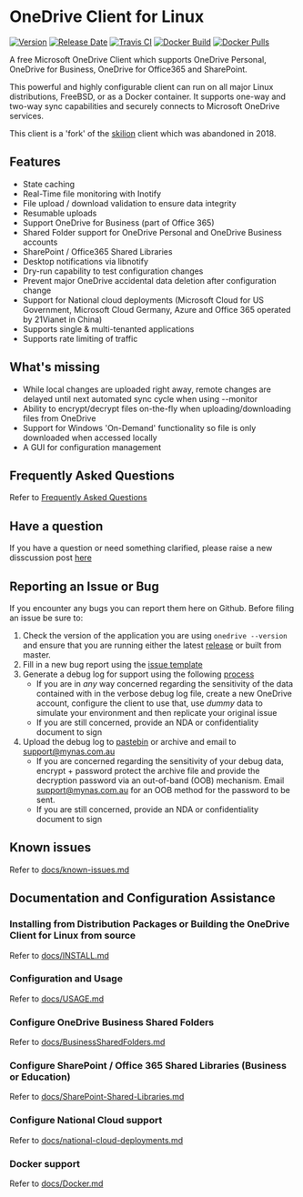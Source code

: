 # OneDrive Client for Linux
[![Version](https://img.shields.io/github/v/release/abraunegg/onedrive)](https://github.com/abraunegg/onedrive/releases)
[![Release Date](https://img.shields.io/github/release-date/abraunegg/onedrive)](https://github.com/abraunegg/onedrive/releases)
[![Travis CI](https://img.shields.io/travis/com/abraunegg/onedrive)](https://travis-ci.com/abraunegg/onedrive/builds)
[![Docker Build](https://img.shields.io/docker/cloud/automated/driveone/onedrive)](https://hub.docker.com/r/driveone/onedrive)
[![Docker Pulls](https://img.shields.io/docker/pulls/driveone/onedrive)](https://hub.docker.com/r/driveone/onedrive)

A free Microsoft OneDrive Client which supports OneDrive Personal, OneDrive for Business, OneDrive for Office365 and SharePoint.

This powerful and highly configurable client can run on all major Linux distributions, FreeBSD, or as a Docker container. It supports one-way and two-way sync capabilities and securely connects to Microsoft OneDrive services.

This client is a 'fork' of the [skilion](https://github.com/skilion/onedrive) client which was abandoned in 2018.

## Features
*   State caching
*   Real-Time file monitoring with Inotify
*   File upload / download validation to ensure data integrity
*   Resumable uploads
*   Support OneDrive for Business (part of Office 365)
*   Shared Folder support for OneDrive Personal and OneDrive Business accounts
*   SharePoint / Office365 Shared Libraries
*   Desktop notifications via libnotify
*   Dry-run capability to test configuration changes
*   Prevent major OneDrive accidental data deletion after configuration change
*   Support for National cloud deployments (Microsoft Cloud for US Government, Microsoft Cloud Germany, Azure and Office 365 operated by 21Vianet in China)
*   Supports single & multi-tenanted applications
*   Supports rate limiting of traffic

## What's missing
*   While local changes are uploaded right away, remote changes are delayed until next automated sync cycle when using --monitor
*   Ability to encrypt/decrypt files on-the-fly when uploading/downloading files from OneDrive
*   Support for Windows 'On-Demand' functionality so file is only downloaded when accessed locally
*   A GUI for configuration management

## Frequently Asked Questions
Refer to [Frequently Asked Questions](https://github.com/abraunegg/onedrive/wiki/Frequently-Asked-Questions)

## Have a question
If you have a question or need something clarified, please raise a new disscussion post [here](https://github.com/abraunegg/onedrive/discussions)

## Reporting an Issue or Bug
If you encounter any bugs you can report them here on Github. Before filing an issue be sure to:

1.  Check the version of the application you are using `onedrive --version` and ensure that you are running either the latest [release](https://github.com/abraunegg/onedrive/releases) or built from master.
2.  Fill in a new bug report using the [issue template](https://github.com/abraunegg/onedrive/issues/new?template=bug_report.md)
3.  Generate a debug log for support using the following [process](https://github.com/abraunegg/onedrive/wiki/Generate-debug-log-for-support)
    *   If you are in *any* way concerned regarding the sensitivity of the data contained with in the verbose debug log file, create a new OneDrive account, configure the client to use that, use *dummy* data to simulate your environment and then replicate your original issue
    *   If you are still concerned, provide an NDA or confidentiality document to sign
4.  Upload the debug log to [pastebin](https://pastebin.com/) or archive and email to support@mynas.com.au
    *   If you are concerned regarding the sensitivity of your debug data, encrypt + password protect the archive file and provide the decryption password via an out-of-band (OOB) mechanism. Email support@mynas.com.au for an OOB method for the password to be sent.
    *   If you are still concerned, provide an NDA or confidentiality document to sign

## Known issues
Refer to [docs/known-issues.md](https://github.com/abraunegg/onedrive/blob/master/docs/known-issues.md)

## Documentation and Configuration Assistance
### Installing from Distribution Packages or Building the OneDrive Client for Linux from source
Refer to [docs/INSTALL.md](https://github.com/abraunegg/onedrive/blob/master/docs/INSTALL.md)

### Configuration and Usage
Refer to [docs/USAGE.md](https://github.com/abraunegg/onedrive/blob/master/docs/USAGE.md)

### Configure OneDrive Business Shared Folders
Refer to [docs/BusinessSharedFolders.md](https://github.com/abraunegg/onedrive/blob/master/docs/BusinessSharedFolders.md)

### Configure SharePoint / Office 365 Shared Libraries (Business or Education)
Refer to [docs/SharePoint-Shared-Libraries.md](https://github.com/abraunegg/onedrive/blob/master/docs/SharePoint-Shared-Libraries.md)

### Configure National Cloud support
Refer to [docs/national-cloud-deployments.md](https://github.com/abraunegg/onedrive/blob/master/docs/national-cloud-deployments.md)

### Docker support
Refer to [docs/Docker.md](https://github.com/abraunegg/onedrive/blob/master/docs/Docker.md)
